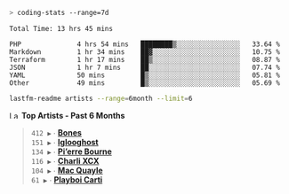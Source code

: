 ```zsh
> coding-stats --range=7d
```

<!--START_SECTION:waka-->

```text
Total Time: 13 hrs 45 mins

PHP              4 hrs 54 mins   ████████▒░░░░░░░░░░░░░░░░   33.64 %
Markdown         1 hr 34 mins    ██▓░░░░░░░░░░░░░░░░░░░░░░   10.75 %
Terraform        1 hr 17 mins    ██▒░░░░░░░░░░░░░░░░░░░░░░   08.87 %
JSON             1 hr 7 mins     ██░░░░░░░░░░░░░░░░░░░░░░░   07.74 %
YAML             50 mins         █▒░░░░░░░░░░░░░░░░░░░░░░░   05.81 %
Other            49 mins         █▒░░░░░░░░░░░░░░░░░░░░░░░   05.69 %
```

<!--END_SECTION:waka-->

```zsh
lastfm-readme artists --range=6month --limit=6
```

<!--START_LASTFM_ARTISTS:{"period": "6month", "rows": 6}-->
<a href="https://last.fm" target="_blank"><img src="https://user-images.githubusercontent.com/17434202/215290617-e793598d-d7c9-428f-9975-156db1ba89cc.svg" alt="Last.fm Logo" width="18" height="13"/></a> **Top Artists - Past 6 Months**

> `412 ▶️` ∙ **[Bones](https://www.last.fm/music/Bones)**<br/>
> `151 ▶️` ∙ **[Iglooghost](https://www.last.fm/music/Iglooghost)**<br/>
> `134 ▶️` ∙ **[Pi’erre Bourne](https://www.last.fm/music/Pi%E2%80%99erre+Bourne)**<br/>
> `116 ▶️` ∙ **[Charli XCX](https://www.last.fm/music/Charli+XCX)**<br/>
> `104 ▶️` ∙ **[Mac Quayle](https://www.last.fm/music/Mac+Quayle)**<br/>
> `61 ▶️` ∙ **[Playboi Carti](https://www.last.fm/music/Playboi+Carti)**<br/>
<!--END_LASTFM_ARTISTS-->
